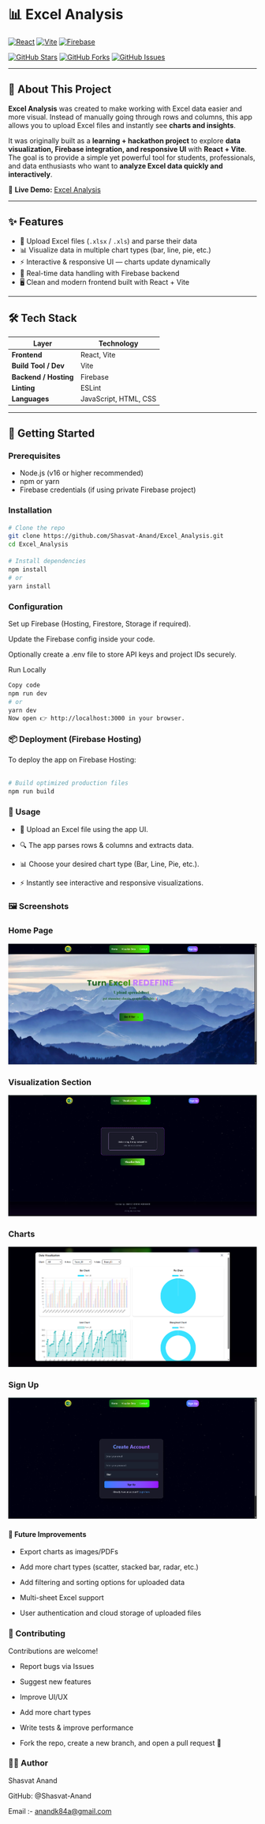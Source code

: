 # 📊 Excel Analysis

[![React](https://img.shields.io/badge/React-18-blue?logo=react)](https://react.dev/)
[![Vite](https://img.shields.io/badge/Vite-4-purple?logo=vite)](https://vitejs.dev/)
[![Firebase](https://img.shields.io/badge/Firebase-Hosting-orange?logo=firebase)](https://firebase.google.com/)
 
[![GitHub Stars](https://img.shields.io/github/stars/Shasvat-Anand/Excel_Analysis?style=social)](https://github.com/Shasvat-Anand/Excel_Analysis/stargazers)
[![GitHub Forks](https://img.shields.io/github/forks/Shasvat-Anand/Excel_Analysis?style=social)](https://github.com/Shasvat-Anand/Excel_Analysis/network/members)
[![GitHub Issues](https://img.shields.io/github/issues/Shasvat-Anand/Excel_Analysis)](https://github.com/Shasvat-Anand/Excel_Analysis/issues)

---

## 📖 About This Project

**Excel Analysis** was created to make working with Excel data easier and more visual. Instead of manually going through rows and columns, this app allows you to upload Excel files and instantly see **charts and insights**.  

It was originally built as a **learning + hackathon project** to explore **data visualization, Firebase integration, and responsive UI** with **React + Vite**.  
The goal is to provide a simple yet powerful tool for students, professionals, and data enthusiasts who want to **analyze Excel data quickly and interactively**.

🔗 **Live Demo:** [Excel Analysis](https://excelanalysis-2106f.web.app/)

---

## ✨ Features

- 📂 Upload Excel files (`.xlsx` / `.xls`) and parse their data  
- 📊 Visualize data in multiple chart types (bar, line, pie, etc.)  
- ⚡ Interactive & responsive UI — charts update dynamically  
- 🔄 Real-time data handling with Firebase backend  
- 🖥️ Clean and modern frontend built with React + Vite  

---

## 🛠️ Tech Stack

| Layer                | Technology     |
|-----------------------|----------------|
| **Frontend**          | React, Vite    |
| **Build Tool / Dev**  | Vite           |
| **Backend / Hosting** | Firebase       |
| **Linting**           | ESLint         |
| **Languages**         | JavaScript, HTML, CSS |

---

## 🚀 Getting Started

### Prerequisites
- Node.js (v16 or higher recommended)  
- npm or yarn  
- Firebase credentials (if using private Firebase project)  

### Installation

```bash
# Clone the repo
git clone https://github.com/Shasvat-Anand/Excel_Analysis.git
cd Excel_Analysis

# Install dependencies
npm install
# or
yarn install

```

### Configuration
Set up Firebase (Hosting, Firestore, Storage if required).

Update the Firebase config inside your code.

Optionally create a .env file to store API keys and project IDs securely.

Run Locally
``` bash
Copy code
npm run dev
# or
yarn dev
Now open 👉 http://localhost:3000 in your browser.
 ```

### 📦 Deployment (Firebase Hosting)
To deploy the app on Firebase Hosting:

```bash

# Build optimized production files
npm run build
```


### 📂 Usage
* 📂 Upload an Excel file using the app UI.

* 🔍 The app parses rows & columns and extracts data.

* 📊 Choose your desired chart type (Bar, Line, Pie, etc.).

* ⚡ Instantly see interactive and responsive visualizations.

### 🖼️ Screenshots

### Home Page
![Home Page](./src/assets/homepage.png)

### Visualization Section
![File upload](./src/assets/fileupload.png)

### Charts 
![Charts](./src/assets/charts.png)

### Sign Up 
![Sign up](./src/assets/signup.png)

 

#### 🔮 Future Improvements
* Export charts as images/PDFs

* Add more chart types (scatter, stacked bar, radar, etc.)

* Add filtering and sorting options for uploaded data

* Multi-sheet Excel support

* User authentication and cloud storage of uploaded files

### 🤝 Contributing
Contributions are welcome!

* Report bugs via Issues

* Suggest new features

* Improve UI/UX

* Add more chart types

* Write tests & improve performance

* Fork the repo, create a new branch, and open a pull request 🚀

 

### 👨‍💻 Author
Shasvat Anand

GitHub: @Shasvat-Anand

Email :- anandk84a@gmail.com
